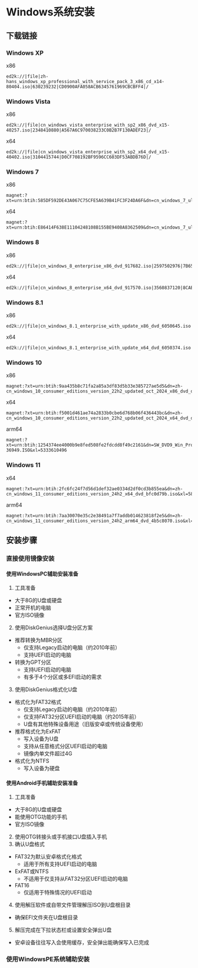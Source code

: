 # Windows系统安装
## 下载链接
### Windows XP
x86
```
ed2k://|file|zh-hans_windows_xp_professional_with_service_pack_3_x86_cd_x14-80404.iso|630239232|CD0900AFA058ACB6345761969CBCBFF4|/
```
### Windows Vista
x86
```
ed2k://|file|cn_windows_vista_enterprise_with_sp2_x86_dvd_x15-40257.iso|2348410880|A567A6C970038233C0B2B7F130ADEF23|/
```
x64
```
ed2k://|file|cn_windows_vista_enterprise_with_sp2_x64_dvd_x15-40402.iso|3104415744|D0CF708192BF9596CC603DF53ABDB76D|/
```
### Windows 7
x86
```
magnet:?xt=urn:btih:585DF592DE43A067C75CFE5A639B41FC3F24DA6F&dn=cn_windows_7_ultimate_with_sp1_x86_dvd_u_677486.iso&xl=2653276160
```
x64
```
magnet:?xt=urn:btih:E86414F638E11104248108B155BE9408A8362509&dn=cn_windows_7_ultimate_with_sp1_x64_dvd_u_677408.iso&xl=34205573124
```
### Windows 8
x86
```
ed2k://|file|cn_windows_8_enterprise_x86_dvd_917682.iso|2597502976|7B6541942A16EB54BC81E84558DF09DF|/
```
x64
```
ed2k://|file|cn_windows_8_enterprise_x64_dvd_917570.iso|3560837120|8CAE8064C4B8F9CD84941B4FF4A34722|/
```
### Windows 8.1
x86
```
ed2k://|file|cn_windows_8.1_enterprise_with_update_x86_dvd_6050645.iso|3199901696|0209A1FDE82A5AC7A248B4CA3F860F2B|/
```
x64
```
ed2k://|file|cn_windows_8.1_enterprise_with_update_x64_dvd_6050374.iso|4317065216|AC8215A13817CC0EC4EA42E5C92E88B7|/
```
### Windows 10
x86
```
magnet:?xt=urn:btih:9aa435b8c71fa2a85a3df83d5b33e385727ae5d5&dn=zh-cn_windows_10_consumer_editions_version_22h2_updated_oct_2024_x86_dvd_d0cfb2e9.iso&xl=5049681920
```
x64
```
magnet:?xt=urn:btih:f5001d461ae74a2833b0cbe6d768b06f436443bc&dn=zh-cn_windows_10_consumer_editions_version_22h2_updated_oct_2024_x64_dvd_d0cfb2e9.iso&xl=7167156224
```
arm64
```
magnet:?xt=urn:btih:1254374ee4000b9e8fed508fe2fdcdd8f49c2161&dn=SW_DVD9_Win_Pro_10_22H2.3_64ARM_ChnSimp_Pro_Ent_EDU_N_MLF_X23-36949.ISO&xl=5333610496
```
### Windows 11
x64
```
magnet:?xt=urn:btih:2fc6fc24f7d56d1def32ae0334d2df0cd3b855ea&dn=zh-cn_windows_11_consumer_editions_version_24h2_x64_dvd_bfc0d79b.iso&xl=5829044224
```
arm64
```
magnet:?xt=urn:btih:7aa30070e35c2e38491a7f7addb014623818f2e5&dn=zh-cn_windows_11_consumer_editions_version_24h2_arm64_dvd_4b5c8070.iso&xl=5674188800
```
## 安装步骤
### 直接使用镜像安装
#### 使用WindowsPC辅助安装准备
1. 工具准备
- 大于8G的U盘或硬盘
- 正常开机的电脑
- 官方ISO镜像
2. 使用DiskGenius选择U盘分区方案
- 推荐转换为MBR分区
    - 仅支持Legacy启动的电脑（约2010年前）
    - 支持UEFI启动的电脑
- 转换为GPT分区
    - 支持UEFI启动的电脑
    - 有多于4个分区或多EFI启动的需求
3. 使用DiskGenius格式化U盘
- 格式化为FAT32格式
    - 仅支持Legacy启动的电脑（约2010年前）
    - 仅支持FAT32分区UEFI启动的电脑（约2015年前）
    - U盘有其他特殊设备用途（旧版安卓或传统设备使用）
- 推荐格式化为ExFAT
    - 写入设备为U盘
    - 支持从任意格式分区UEFI启动的电脑
    - 镜像内单文件超过4G
- 格式化为NTFS
    - 写入设备为硬盘
#### 使用Android手机辅助安装准备
1. 工具准备
- 大于8G的U盘或硬盘
- 能使用OTG功能的手机
- 官方ISO镜像
2. 使用OTG转接头或手机接口U盘插入手机
3. 确认U盘格式
- FAT32为默认安卓格式化格式
    - 适用于所有支持UEFI启动的电脑
- ExFAT或NTFS
    - 不适用于仅支持从FAT32分区UEFI启动的电脑
- FAT16
    - 仅适用于特殊情况的UEFI启动
4. 使用解压软件或自带文件管理解压ISO到U盘根目录
- 确保EFI文件夹在U盘根目录
5. 解压完成在下拉状态栏或设置安全弹出U盘
- 安卓设备往往写入会使用缓存，安全弹出能确保写入已完成
### 使用WindowsPE系统辅助安装
